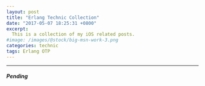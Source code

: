 ```yaml
---
layout: post
title: "Erlang Technic Collection"
date: "2017-05-07 18:25:31 +0800"
excerpt:
  This is a collection of my iOS related posts.
#image: /images/@stock/big-msn-work-3.png
categories: technic
tags: Erlang OTP
---
```


----
##### Pending #####